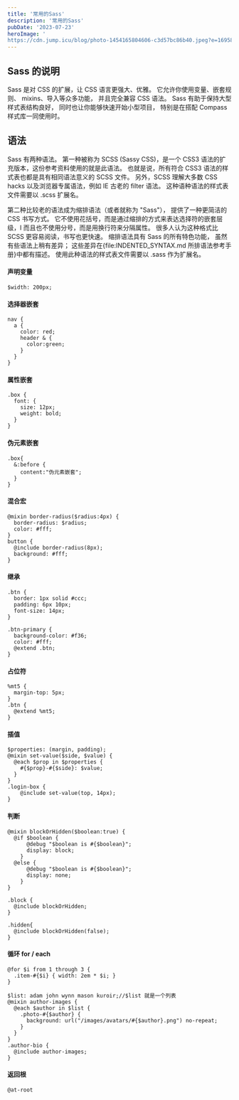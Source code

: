 ```yaml
---
title: '常用的Sass'
description: '常用的Sass'
pubDate: '2023-07-23'
heroImage: '
https://cdn.jump.icu/blog/photo-1454165804606-c3d57bc86b40.jpeg?e=1695896305&token=kuB5U4N5PSSOqgf4GbFghXC_Bf19VLJkWswS4KlO:VHPvJNfpLPcGkzZnBWYdItO_JoI='
---
```


## Sass 的说明

Sass 是对 CSS 的扩展，让 CSS 语言更强大、优雅。 它允许你使用变量、嵌套规则、 mixins、导入等众多功能， 并且完全兼容 CSS 语法。 Sass 有助于保持大型样式表结构良好， 同时也让你能够快速开始小型项目， 特别是在搭配 Compass 样式库一同使用时。

## 语法

Sass 有两种语法。 第一种被称为 SCSS (Sassy CSS)，是一个 CSS3 语法的扩充版本，这份参考资料使用的就是此语法。 也就是说，所有符合 CSS3 语法的样式表也都是具有相同语法意义的 SCSS 文件。 另外，SCSS 理解大多数 CSS hacks 以及浏览器专属语法，例如 IE 古老的 filter 语法。 这种语种语法的样式表文件需要以 .scss 扩展名。

第二种比较老的语法成为缩排语法（或者就称为 "Sass"）， 提供了一种更简洁的 CSS 书写方式。 它不使用花括号，而是通过缩排的方式来表达选择符的嵌套层级，I 而且也不使用分号，而是用换行符来分隔属性。 很多人认为这种格式比 SCSS 更容易阅读，书写也更快速。 缩排语法具有 Sass 的所有特色功能， 虽然有些语法上稍有差异； 这些差异在{file:INDENTED_SYNTAX.md 所排语法参考手册}中都有描述。 使用此种语法的样式表文件需要以 .sass 作为扩展名。

#### 声明变量

```
$width: 200px;
```

#### 选择器嵌套

```
nav {
  a {
    color: red;
    header & {
      color:green;
    }
  }
}
```

#### 属性嵌套

```
.box {
  font: {
    size: 12px;
    weight: bold;
  }
}
```

#### 伪元素嵌套

```
.box{
  &:before {
    content:"伪元素嵌套";
  }
}
```

#### 混合宏

```
@mixin border-radius($radius:4px) {
  border-radius: $radius;
  color: #fff;
}
button {
  @include border-radius(8px);
  background: #fff;
}
```

#### 继承

```
.btn {
  border: 1px solid #ccc;
  padding: 6px 10px;
  font-size: 14px;
}

.btn-primary {
  background-color: #f36;
  color: #fff;
  @extend .btn;
}
```

#### 占位符

```
%mt5 {
  margin-top: 5px;
}
.btn {
  @extend %mt5;
}
```

#### 插值

```
$properties: (margin, padding);
@mixin set-value($side, $value) {
  @each $prop in $properties {
    #{$prop}-#{$side}: $value;
  }
}
.login-box {
    @include set-value(top, 14px);
}
```

#### 判断

```
@mixin blockOrHidden($boolean:true) {
  @if $boolean {
      @debug "$boolean is #{$boolean}";
      display: block;
    }
  @else {
      @debug "$boolean is #{$boolean}";
      display: none;
    }
}

.block {
  @include blockOrHidden;
}

.hidden{
  @include blockOrHidden(false);
}
```

#### 循环 for / each

```
@for $i from 1 through 3 {
  .item-#{$i} { width: 2em * $i; }
}

$list: adam john wynn mason kuroir;//$list 就是一个列表
@mixin author-images {
  @each $author in $list {
    .photo-#{$author} {
      background: url("/images/avatars/#{$author}.png") no-repeat;
    }
  }
}
.author-bio {
  @include author-images;
}
```

#### 返回根

```
@at-root
```
